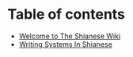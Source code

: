 # Table of contents

* [Welcome to The Shianese Wiki](README.md)
* [Writing Systems In Shianese](writing-systems-in-shianese.md)
